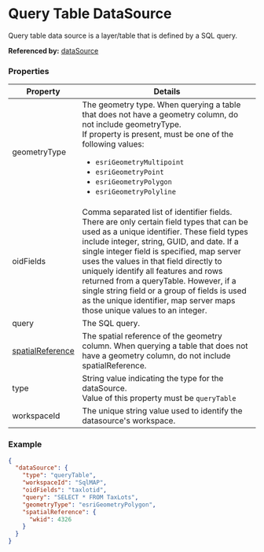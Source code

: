 # Query Table DataSource

Query table data source is a layer/table that is defined by a SQL query.

**Referenced by:** [dataSource](dataSource.md)

### Properties

| Property | Details
| --- | ---
| geometryType | The geometry type. When querying a table that does not have a geometry column, do not include geometryType.<br>If property is present, must be one of the following values: <ul><li>`esriGeometryMultipoint`</li><li>`esriGeometryPoint`</li><li>`esriGeometryPolygon`</li><li>`esriGeometryPolyline`</li></ul>
| oidFields | Comma separated list of identifier fields. There are only certain field types that can be used as a unique identifier. These field types include integer, string, GUID, and date. If a single integer field is specified, map server uses the values in that field directly to uniquely identify all features and rows returned from a queryTable. However, if a single string field or a group of fields is used as the unique identifier, map server maps those unique values to an integer.
| query | The SQL query.
| [spatialReference](spatialReference.md) | The spatial reference of the geometry column. When querying a table that does not have a geometry column, do not include spatialReference.
| type | String value indicating the type for the dataSource.<br>Value of this property must be `queryTable`
| workspaceId | The unique string value used to identify the datasource's workspace.


### Example

```json
{
  "dataSource": {
    "type": "queryTable",
    "workspaceId": "SqlMAP",
    "oidFields": "taxlotid",
    "query": "SELECT * FROM TaxLots",
    "geometryType": "esriGeometryPolygon",
    "spatialReference": {
      "wkid": 4326
    }
  }
}
```

